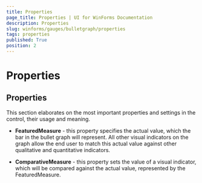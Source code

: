 ```yaml
---
title: Properties
page_title: Properties | UI for WinForms Documentation
description: Properties
slug: winforms/gauges/bulletgraph/properties
tags: properties
published: True
position: 2
---
```


# Properties



## Properties

This section elaborates on the most important properties and settings in the control, their usage and meaning.

* __FeaturedMeasure__ - this property specifies the actual value, which the bar in the bullet graph will represent. 
              All other visual indicators on the graph allow the end user to match this actual value against other qualitative and quantitative indicators.
        

* __ComparativeMeasure__ - this property sets the value of a visual indicator, which will be compared against the actual value, 
              represented by the FeaturedMeasure.
            
